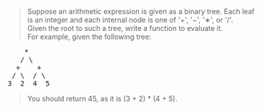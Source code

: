 > Suppose an arithmetic expression is given as a binary tree. Each leaf is an integer and each internal node is one of '+', '−', '∗', or '/'.  
Given the root to such a tree, write a function to evaluate it.  
For example, given the following tree:

<pre>    *
   / \
  +    +
 / \  / \
3  2  4  5</pre>

> You should return 45, as it is (3 + 2) * (4 + 5).
